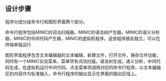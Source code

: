 ## 设计步骤
程序分成分成命令行和图形界面两个部分。

命令行程序包括MINIC的词法扫描器，MINIC的语法树产生器，MINIC的语义分析器，MINIC的中间代码产生器，MINIC的虚拟机程序。这些程序彼此独立，可以在终端单独运行

图形界面程序包含文本编辑器的文本编辑，新建文件，打开文件，保存文件功能，同时有一个MINIC实验菜单，菜单项有词法扫描，语法树生成，语义分析，中间代码生成，在虚拟机运行中间代码，点击菜单项调用对应的命令行程序，以文本编辑区的内容作为标准输入，命令行程序的输出显示在界面的输出区域上。



